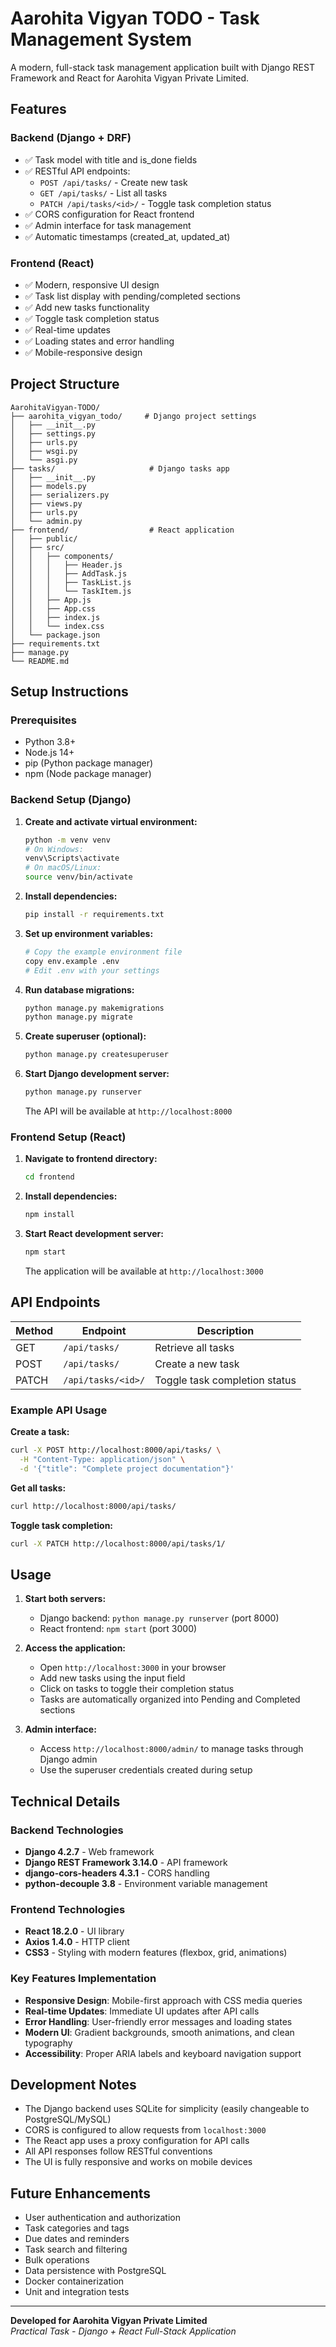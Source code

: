 # Aarohita Vigyan TODO - Task Management System

A modern, full-stack task management application built with Django REST Framework and React for Aarohita Vigyan Private Limited.

## Features

### Backend (Django + DRF)
- ✅ Task model with title and is_done fields
- ✅ RESTful API endpoints:
  - `POST /api/tasks/` - Create new task
  - `GET /api/tasks/` - List all tasks
  - `PATCH /api/tasks/<id>/` - Toggle task completion status
- ✅ CORS configuration for React frontend
- ✅ Admin interface for task management
- ✅ Automatic timestamps (created_at, updated_at)

### Frontend (React)
- ✅ Modern, responsive UI design
- ✅ Task list display with pending/completed sections
- ✅ Add new tasks functionality
- ✅ Toggle task completion status
- ✅ Real-time updates
- ✅ Loading states and error handling
- ✅ Mobile-responsive design

## Project Structure

```
AarohitaVigyan-TODO/
├── aarohita_vigyan_todo/     # Django project settings
│   ├── __init__.py
│   ├── settings.py
│   ├── urls.py
│   ├── wsgi.py
│   └── asgi.py
├── tasks/                     # Django tasks app
│   ├── __init__.py
│   ├── models.py
│   ├── serializers.py
│   ├── views.py
│   ├── urls.py
│   └── admin.py
├── frontend/                  # React application
│   ├── public/
│   ├── src/
│   │   ├── components/
│   │   │   ├── Header.js
│   │   │   ├── AddTask.js
│   │   │   ├── TaskList.js
│   │   │   └── TaskItem.js
│   │   ├── App.js
│   │   ├── App.css
│   │   ├── index.js
│   │   └── index.css
│   └── package.json
├── requirements.txt
├── manage.py
└── README.md
```

## Setup Instructions

### Prerequisites
- Python 3.8+
- Node.js 14+
- pip (Python package manager)
- npm (Node package manager)

### Backend Setup (Django)

1. **Create and activate virtual environment:**
   ```bash
   python -m venv venv
   # On Windows:
   venv\Scripts\activate
   # On macOS/Linux:
   source venv/bin/activate
   ```

2. **Install dependencies:**
   ```bash
   pip install -r requirements.txt
   ```

3. **Set up environment variables:**
   ```bash
   # Copy the example environment file
   copy env.example .env
   # Edit .env with your settings
   ```

4. **Run database migrations:**
   ```bash
   python manage.py makemigrations
   python manage.py migrate
   ```

5. **Create superuser (optional):**
   ```bash
   python manage.py createsuperuser
   ```

6. **Start Django development server:**
   ```bash
   python manage.py runserver
   ```
   The API will be available at `http://localhost:8000`

### Frontend Setup (React)

1. **Navigate to frontend directory:**
   ```bash
   cd frontend
   ```

2. **Install dependencies:**
   ```bash
   npm install
   ```

3. **Start React development server:**
   ```bash
   npm start
   ```
   The application will be available at `http://localhost:3000`

## API Endpoints

| Method | Endpoint | Description |
|--------|----------|-------------|
| GET | `/api/tasks/` | Retrieve all tasks |
| POST | `/api/tasks/` | Create a new task |
| PATCH | `/api/tasks/<id>/` | Toggle task completion status |

### Example API Usage

**Create a task:**
```bash
curl -X POST http://localhost:8000/api/tasks/ \
  -H "Content-Type: application/json" \
  -d '{"title": "Complete project documentation"}'
```

**Get all tasks:**
```bash
curl http://localhost:8000/api/tasks/
```

**Toggle task completion:**
```bash
curl -X PATCH http://localhost:8000/api/tasks/1/
```

## Usage

1. **Start both servers:**
   - Django backend: `python manage.py runserver` (port 8000)
   - React frontend: `npm start` (port 3000)

2. **Access the application:**
   - Open `http://localhost:3000` in your browser
   - Add new tasks using the input field
   - Click on tasks to toggle their completion status
   - Tasks are automatically organized into Pending and Completed sections

3. **Admin interface:**
   - Access `http://localhost:8000/admin/` to manage tasks through Django admin
   - Use the superuser credentials created during setup

## Technical Details

### Backend Technologies
- **Django 4.2.7** - Web framework
- **Django REST Framework 3.14.0** - API framework
- **django-cors-headers 4.3.1** - CORS handling
- **python-decouple 3.8** - Environment variable management

### Frontend Technologies
- **React 18.2.0** - UI library
- **Axios 1.4.0** - HTTP client
- **CSS3** - Styling with modern features (flexbox, grid, animations)

### Key Features Implementation
- **Responsive Design**: Mobile-first approach with CSS media queries
- **Real-time Updates**: Immediate UI updates after API calls
- **Error Handling**: User-friendly error messages and loading states
- **Modern UI**: Gradient backgrounds, smooth animations, and clean typography
- **Accessibility**: Proper ARIA labels and keyboard navigation support

## Development Notes

- The Django backend uses SQLite for simplicity (easily changeable to PostgreSQL/MySQL)
- CORS is configured to allow requests from `localhost:3000`
- The React app uses a proxy configuration for API calls
- All API responses follow RESTful conventions
- The UI is fully responsive and works on mobile devices

## Future Enhancements

- User authentication and authorization
- Task categories and tags
- Due dates and reminders
- Task search and filtering
- Bulk operations
- Data persistence with PostgreSQL
- Docker containerization
- Unit and integration tests

---

**Developed for Aarohita Vigyan Private Limited**  
*Practical Task - Django + React Full-Stack Application*




